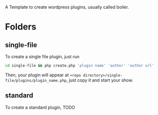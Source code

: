 A Template to create wordpress plugins, usually called boiler.
# Folders
## single-file
To create a single file plugin, just run
```bash
cd single-file && php create.php 'plugin name' 'author' 'author url'
```
Then, your plugin will appear at `<repo directory>/single-file/plugins/plugin_name.php`, just copy it and start your show.
## standard
To create a standard plugin, TODO
